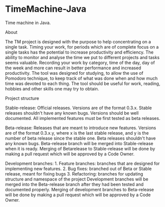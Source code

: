# TimeMachine-Java
Time machine in Java.

About

The TM project is designed with the purpose to help concentrating on a single task. Timing your work, for periods which are of complete focus on a single tasks has the potential to increase productivity and efficiency. The ability to monitor and analyse the time we put to different projects and tasks seems valuable. Recording your work by category, time of the day, day of the week and more can result in better performance and increased productivity. The tool was designed for studying, to allow the use of Pomodoro technique, to keep track of what was done when and how much time was devoted to each thing. The tool should be useful for work, reading, hobbies and other skills one may try to obtain.


Project structure

  Stable-release: 
    Official releases. 
    Versions are of the format 0.3.x. 
    Stable releases shouldn't have any known bugs.
    Versions should be well documented.
    All implemented features must be first tested as beta releases.
    
  Beta-release: 
    Releases that are meant to introduce new features.
    Versions are of the format 0.3.x.y, where x is the last stable release, and y is the number of beta release since the stable one.
    Beta releases shouldn't have any known bugs.
    Beta-release branch will be merged into Stable-release when it is ready.
    Merging of Betarelease to Stable-release will be done by making a pull request which will be approved by a Code Owner.
    
  Development branches:
    1. Feature branches: branches that are designed for implementing new features.
    2. Bug fixes: branched out of Beta or Stable release, meant for fixing bugs
    3. Refactoring: branches for updating structure and namespace of the project
    Development branches will be merged into the Beta-release branch after they had been tested and documented properly.
    Merging of development branches to Beta-release will be done by making a pull request which will be approved by a Code Owner.
